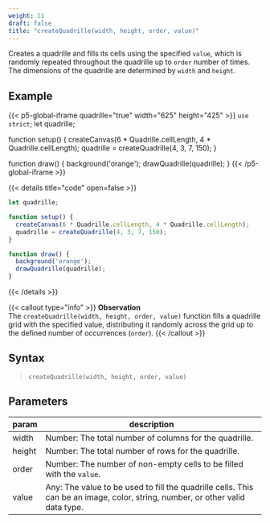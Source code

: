 ```yaml
---
weight: 11
draft: false
title: "createQuadrille(width, height, order, value)"
---
```


Creates a quadrille and fills its cells using the specified `value`, which is randomly repeated throughout the quadrille up to `order` number of times. The dimensions of the quadrille are determined by `width` and `height`.

## Example

{{< p5-global-iframe quadrille="true" width="625" height="425" >}}
`use strict`;
let quadrille;

function setup() {
  createCanvas(6 * Quadrille.cellLength, 4 * Quadrille.cellLength);
  quadrille = createQuadrille(4, 3, 7, 150);
}

function draw() {
  background('orange');
  drawQuadrille(quadrille);
}
{{< /p5-global-iframe >}}

{{< details title="code" open=false >}}
```js
let quadrille;

function setup() {
  createCanvas(6 * Quadrille.cellLength, 4 * Quadrille.cellLength);
  quadrille = createQuadrille(4, 3, 7, 150);
}

function draw() {
  background('orange');
  drawQuadrille(quadrille);
}
```
{{< /details >}}

{{< callout type="info" >}}
**Observation**\
The `createQuadrille(width, height, order, value)` function fills a quadrille grid with the specified value, distributing it randomly across the grid up to the defined number of occurrences (`order`).
{{< /callout >}}

## Syntax

> `createQuadrille(width, height, order, value)`

## Parameters

| param  | description                                                                                                                                        |
|--------|----------------------------------------------------------------------------------------------------------------------------------------------------|
| width  | Number: The total number of columns for the quadrille.                                                                                              |
| height | Number: The total number of rows for the quadrille.                                                                                                |
| order  | Number: The number of non-empty cells to be filled with the `value`.                                                                                |
| value  | Any: The value to be used to fill the quadrille cells. This can be an image, color, string, number, or other valid data type.                       |